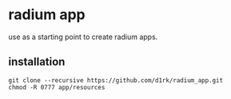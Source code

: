 # radium app

use as a starting point to create radium apps.

## installation

    git clone --recursive https://github.com/d1rk/radium_app.git
    chmod -R 0777 app/resources

    
